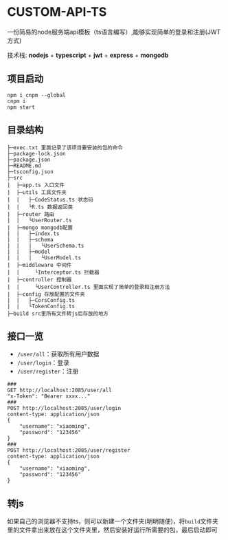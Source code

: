 

# CUSTOM-API-TS

一份简易的node服务端api模板（ts语言编写）,能够实现简单的登录和注册(JWT方式)

技术栈: **nodejs** + **typescript** + **jwt** + **express** + **mongodb**



## 项目启动

```shell
npm i cnpm --global
cnpm i
npm start
```



## 目录结构

```
├─exec.txt 里面记录了该项目要安装的包的命令
├─package-lock.json
├─package.json
├─README.md
├─tsconfig.json
├─src
|  ├─app.ts 入口文件
|  ├─utils 工具文件夹
|  |   ├─CodeStatus.ts 状态码
|  |   └R.ts 数据返回类
|  ├─router 路由
|  |   └UserRouter.ts
|  ├─mongo mongodb配置
|  |   ├─index.ts
|  |   ├─schema
|  |   |   └UserSchema.ts
|  |   ├─model
|  |   |   └UserModel.ts
|  ├─middleware 中间件
|  |     └Interceptor.ts 拦截器
|  ├─controller 控制器
|  |     └UserController.ts 里面实现了简单的登录和注册方法
|  ├─config 存放配置的文件夹
|  |   ├─CorsConfig.ts
|  |   └TokenConfig.ts
├─build src里所有文件转js后存放的地方
```



## 接口一览

- `/user/all`：获取所有用户数据
- `/user/login`：登录
- `/user/register`：注册

```http
###
GET http://localhost:2085/user/all
"x-Token": "Bearer xxxx..."
###
POST http://localhost:2085/user/login
content-type: application/json
{
    "username": "xiaoming",
    "password": "123456"
}
###
POST http://localhost:2085/user/register
content-type: application/json
{
    "username": "xiaoming",
    "password": "123456"
}
```



## 转js

如果自己的浏览器不支持ts，则可以新建一个文件夹(明明随便)，将`build`文件夹里的文件拿出来放在这个文件夹里，然后安装好运行所需要的包，最后启动即可